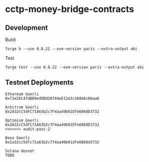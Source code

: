 # cctp-money-bridge-contracts

## Development
Build
```
forge b --use 0.8.22 --evm-version paris --extra-output abi
```
Test
```
forge test --use 0.8.22 --evm-version paris --extra-output abi
```

## Testnet Deployments
```
Ethereum Goerli
0xf3e2EC47dBD9ed9Dd28744eE12e3c36866cb6aa6

Arbitrum Goerli
0x2A32cC5dFC71A63b2c7F4aa49b01Dfe6860D3732

Optimism Goerli
0x2A32cC5dFC71A63b2c7F4aa49b01Dfe6860D3732
>>>>>>> audit-pass-2

Base Goerli
0x2a32cc5dfc71a63b2c7f4aa49b01dfe6860d3732

Solana devnet
TODO
```
